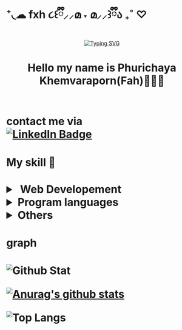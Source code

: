 # ‎⁺◟☁︎ fxh ૮꒰ྀི⸝⸝മ ˕ മ⸝⸝꒱ྀིა ₊˚ ♡

<div align="center">    
    
[![Typing SVG](https://readme-typing-svg.demolab.com?font=&weight=500&size=25&pause=1000&color=96AFF7&width=435&lines=welcome+to+fxh's+profile%E2%9C%A8)](https://git.io/typing-svg)  
    
</div>

<h1 align="center">Hello my name is Phurichaya Khemvaraporn(Fah)🧚🏻‍♀️<h1/>

<br/>
contact me via

<br>
<div id="badges" >
<a href="https://www.linkedin.com/in/fxhphu/">
    <img src="https://img.shields.io/badge/-Phurichaya%20Khemvaraporn-blue?style=for-the-badge&logo=linkedin" target="blank" alt="LinkedIn Badge" />
  </a>
<br/>

<h4>My skill 🌟 </h4>


<details>
  <summary>&nbsp;Web Developement</summary>
    
[![My Skills](https://skillicons.dev/icons?i=html,css,scss,vite,bootstrap,redux,react,nextjs,materialui,tailwind,vite,jest,vitest)](https://skillicons.dev)
<br/>

[![My Skills](https://skillicons.dev/icons?i=express,nodejs,mongodb,mysql,sqlite,graphql)](https://skillicons.dev)
</details>
<details>
  <summary>Program languages</summary>

[![My Skills](https://skillicons.dev/icons?i=js,ts,java,go,py,c,cs,dotnet,r)](https://skillicons.dev)
</details>
<details>
  <summary>Others</summary>

[![My Skills](https://skillicons.dev/icons?i=arduino,flutter,dart,androidstudio,linux,docker,firebase,azure,googlecloud,gitlab,git,grafana,figma,ai,ps,pr,latex)](https://skillicons.dev)
</details>

<h4>graph<h4/>

![Github Stat](https://github-profile-summary-cards.vercel.app/api/cards/profile-details?username=fxhPhxrxchxyx&theme=dracula)

[![Anurag's github stats](https://github-readme-stats.vercel.app/api?username=fxhPhxrxchxyx&count_private=true&show_icons=true&theme=tokyonight)](https://github.com/anuraghazra/github-readme-stats)

![Top Langs](https://github-readme-stats.vercel.app/api/top-langs/?username=fxhPhxrxchxyx&layout=compact&theme=jolly)

<h1 >

